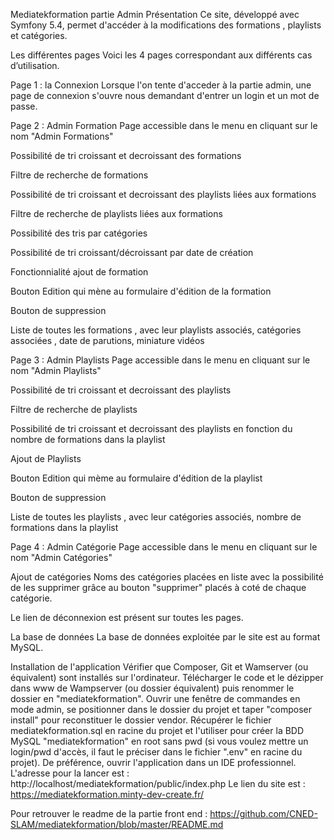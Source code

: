 Mediatekformation partie Admin
Présentation
Ce site, développé avec Symfony 5.4, permet d'accéder à la modifications des formations , playlists et catégories.

Les différentes pages
Voici les 4 pages correspondant aux différents cas d’utilisation.

Page 1 : la Connexion
Lorsque l'on tente d'acceder à la partie admin, une page de connexion s'ouvre nous demandant d'entrer un login et un mot de passe.


Page 2 : Admin Formation
Page accessible dans le menu en cliquant sur le nom "Admin Formations"

Possibilité de tri croissant et decroissant des formations

Filtre de recherche de formations

Possibilité de tri croissant et decroissant des playlists liées aux formations

Filtre de recherche de playlists liées aux formations

Possibilité des tris par catégories

Possibilité de tri croissant/décroissant par date de création

Fonctionnialité ajout de formation

Bouton Edition qui mène au formulaire d'édition de la formation

Bouton de suppression

Liste de toutes les formations , avec leur playlists associés, catégories associées , date de parutions, miniature vidéos


Page 3 : Admin Playlists
Page accessible dans le menu en cliquant sur le nom "Admin Playlists"

Possibilité de tri croissant et decroissant des playlists

Filtre de recherche de playlists

Possibilité de tri croissant et decroissant des playlists en fonction du nombre de formations dans la playlist

Ajout de Playlists

Bouton Edition qui mème au formulaire d'édition de la playlist

Bouton de suppression

Liste de toutes les playlists , avec leur catégories associés, nombre de formations dans la playlist

Page 4 : Admin Catégorie
Page accessible dans le menu en cliquant sur le nom "Admin Catégories"

Ajout de catégories Noms des catégories placées en liste avec la possibilité de les supprimer grâce au bouton "supprimer" placés à coté de chaque catégorie.

Le lien de déconnexion est présent sur toutes les pages.

La base de données
La base de données exploitée par le site est au format MySQL.

Installation de l'application
Vérifier que Composer, Git et Wamserver (ou équivalent) sont installés sur l'ordinateur.
Télécharger le code et le dézipper dans www de Wampserver (ou dossier équivalent) puis renommer le dossier en "mediatekformation".
Ouvrir une fenêtre de commandes en mode admin, se positionner dans le dossier du projet et taper "composer install" pour reconstituer le dossier vendor.
Récupérer le fichier mediatekformation.sql en racine du projet et l'utiliser pour créer la BDD MySQL "mediatekformation" en root sans pwd (si vous voulez mettre un login/pwd d'accès, il faut le préciser dans le fichier ".env" en racine du projet).
De préférence, ouvrir l'application dans un IDE professionnel. L'adresse pour la lancer est : http://localhost/mediatekformation/public/index.php
Le lien du site est :
https://mediatekformation.minty-dev-create.fr/

Pour retrouver le readme de la partie front end :
https://github.com/CNED-SLAM/mediatekformation/blob/master/README.md
